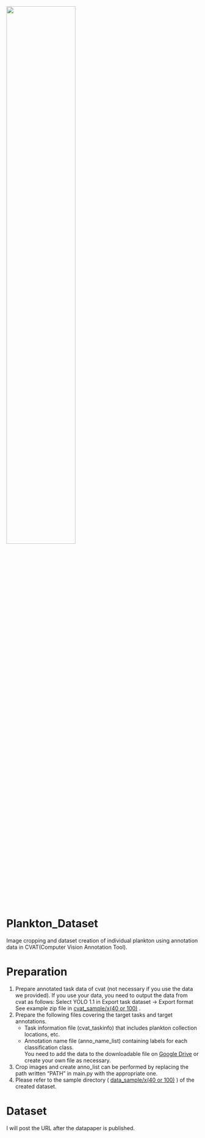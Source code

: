 <img src="https://github.com/hayakawa-domi/plankton_dataset/assets/129620031/4d8513b1-8adf-4008-81f1-1200ef0df4fc" width="60%" />

# Plankton_Dataset
Image cropping and dataset creation of individual plankton using annotation data in CVAT(Computer Vision Annotation Tool).

# Preparation
1. Prepare annotated task data of cvat (not necessary if you use the data we provided). If you use your data, you need to output the data from cvat as follows: Select YOLO 1.1 in Export task dataset → Export format  
See example zip file in <a href="cvat_sample/"> cvat_sample/x(40 or 100)</a> .
2. Prepare the following files covering the target tasks and target annotations.
   - Task information file (cvat_taskinfo) that includes plankton collection locations, etc.
   - Annotation name file (anno_name_list) containing labels for each classification class.  
You need to add the data to the downloadable file on [Google Drive](https://drive.google.com/drive/folders/16x4IDIFmGJeLQr1QsCbYQzQU1KGDpJyC?usp=sharing) or create your own file as necessary.  
3. Crop images and create anno_list can be performed by replacing the path written “PATH” in main.py with the appropriate one.
4. Please refer to the sample directory ( <a href="data_sample/"> data_sample/x(40 or 100)</a> ) of the created dataset.


# Dataset
I will post the URL after the datapaper is published.
